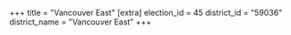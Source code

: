 +++
title = "Vancouver East"
[extra]
election_id = 45
district_id = "59036"
district_name = "Vancouver East"
+++
